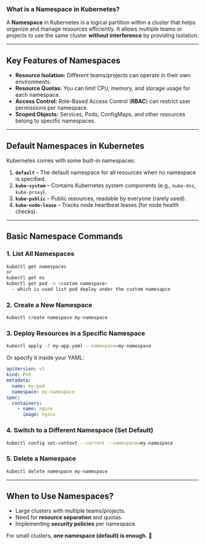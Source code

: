 ### **What is a Namespace in Kubernetes?**
A **Namespace** in Kubernetes is a logical partition within a cluster that helps organize and manage resources efficiently. It allows multiple teams or projects to use the same cluster **without interference** by providing isolation.

---

## **Key Features of Namespaces**
- **Resource Isolation:** Different teams/projects can operate in their own environments.
- **Resource Quotas:** You can limit CPU, memory, and storage usage for each namespace.
- **Access Control:** Role-Based Access Control (**RBAC**) can restrict user permissions per namespace.
- **Scoped Objects:** Services, Pods, ConfigMaps, and other resources belong to specific namespaces.

---

## **Default Namespaces in Kubernetes**
Kubernetes comes with some built-in namespaces:
1. **`default`** – The default namespace for all resources when no namespace is specified.
2. **`kube-system`** – Contains Kubernetes system components (e.g., `kube-dns`, `kube-proxy`).
3. **`kube-public`** – Public resources, readable by everyone (rarely used).
4. **`kube-node-lease`** – Tracks node heartbeat leases (for node health checks).

---

## **Basic Namespace Commands**
### **1. List All Namespaces**
```sh
kubectl get namespaces
or 
kubectl get ns
kubectl get pod -n <custom namespace>
  - which is used list pod deploy under the custom namesapce
```

### **2. Create a New Namespace**
```sh
kubectl create namespace my-namespace
```

### **3. Deploy Resources in a Specific Namespace**
```sh
kubectl apply -f my-app.yaml --namespace=my-namespace
```
Or specify it inside your YAML:
```yaml
apiVersion: v1
kind: Pod
metadata:
  name: my-pod
  namespace: my-namespace
spec:
  containers:
    - name: nginx
      image: nginx
```

### **4. Switch to a Different Namespace (Set Default)**
```sh
kubectl config set-context --current --namespace=my-namespace
```

### **5. Delete a Namespace**
```sh
kubectl delete namespace my-namespace
```

---

## **When to Use Namespaces?**
- Large clusters with multiple teams/projects.
- Need for **resource separation** and quotas.
- Implementing **security policies** per namespace.

For small clusters, **one namespace (default) is enough**. 🚀

